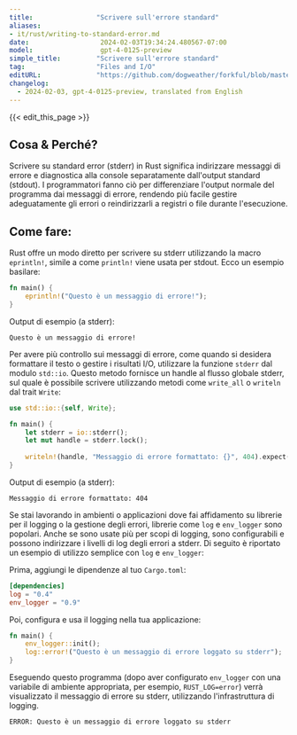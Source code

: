 ```yaml
---
title:                "Scrivere sull'errore standard"
aliases:
- it/rust/writing-to-standard-error.md
date:                  2024-02-03T19:34:24.480567-07:00
model:                 gpt-4-0125-preview
simple_title:         "Scrivere sull'errore standard"
tag:                  "Files and I/O"
editURL:              "https://github.com/dogweather/forkful/blob/master/content/it/rust/writing-to-standard-error.md"
changelog:
  - 2024-02-03, gpt-4-0125-preview, translated from English
---
```


{{< edit_this_page >}}

## Cosa & Perché?
Scrivere su standard error (stderr) in Rust significa indirizzare messaggi di errore e diagnostica alla console separatamente dall'output standard (stdout). I programmatori fanno ciò per differenziare l'output normale del programma dai messaggi di errore, rendendo più facile gestire adeguatamente gli errori o reindirizzarli a registri o file durante l'esecuzione.

## Come fare:
Rust offre un modo diretto per scrivere su stderr utilizzando la macro `eprintln!`, simile a come `println!` viene usata per stdout. Ecco un esempio basilare:

```rust
fn main() {
    eprintln!("Questo è un messaggio di errore!");
}
```

Output di esempio (a stderr):
```
Questo è un messaggio di errore!
```

Per avere più controllo sui messaggi di errore, come quando si desidera formattare il testo o gestire i risultati I/O, utilizzare la funzione `stderr` dal modulo `std::io`. Questo metodo fornisce un handle al flusso globale stderr, sul quale è possibile scrivere utilizzando metodi come `write_all` o `writeln` dal trait `Write`:

```rust
use std::io::{self, Write};

fn main() {
    let stderr = io::stderr();
    let mut handle = stderr.lock();
    
    writeln!(handle, "Messaggio di errore formattato: {}", 404).expect("Impossibile scrivere su stderr");
}
```

Output di esempio (a stderr):
```
Messaggio di errore formattato: 404
```

Se stai lavorando in ambienti o applicazioni dove fai affidamento su librerie per il logging o la gestione degli errori, librerie come `log` e `env_logger` sono popolari. Anche se sono usate più per scopi di logging, sono configurabili e possono indirizzare i livelli di log degli errori a stderr. Di seguito è riportato un esempio di utilizzo semplice con `log` e `env_logger`:

Prima, aggiungi le dipendenze al tuo `Cargo.toml`:
```toml
[dependencies]
log = "0.4"
env_logger = "0.9"
```

Poi, configura e usa il logging nella tua applicazione:
```rust
fn main() {
    env_logger::init();
    log::error!("Questo è un messaggio di errore loggato su stderr");
}
```

Eseguendo questo programma (dopo aver configurato `env_logger` con una variabile di ambiente appropriata, per esempio, `RUST_LOG=error`) verrà visualizzato il messaggio di errore su stderr, utilizzando l'infrastruttura di logging.

```plaintext
ERROR: Questo è un messaggio di errore loggato su stderr
```
